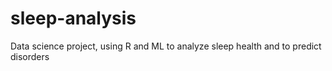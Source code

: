 # sleep-analysis
Data science project, using R and ML to analyze sleep health and to predict disorders
